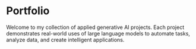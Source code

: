 # Portfolio

Welcome to my collection of applied generative AI projects. Each project demonstrates real-world uses of large language models to automate tasks, analyze data, and create intelligent applications.
